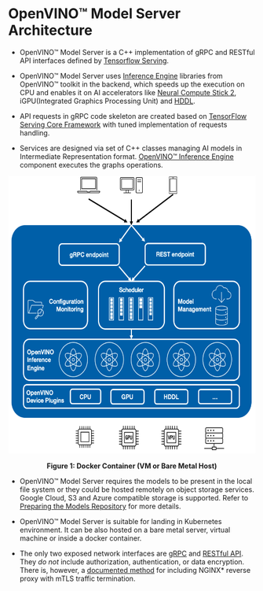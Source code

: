 # OpenVINO&trade; Model Server Architecture

- OpenVINO&trade; Model Server is a C++ implementation of gRPC and RESTful API interfaces defined by [Tensorflow Serving](https://www.tensorflow.org/tfx/guide/serving).

- OpenVINO&trade; Model Server uses [Inference Engine](https://docs.openvinotoolkit.org/latest/openvino_docs_IE_DG_inference_engine_intro.html) libraries from OpenVINO&trade; toolkit in the backend, which speeds up the execution on CPU and enables it on AI accelerators like [Neural Compute Stick 2](https://software.intel.com/content/www/us/en/develop/hardware/neural-compute-stick.html), iGPU(Integrated Graphics Processing Unit) and [HDDL](https://docs.openvinotoolkit.org/2018_R5/_docs_IE_DG_supported_plugins_HDDL.html).

- API requests in gRPC code skeleton are created based on [TensorFlow Serving Core Framework](https://www.tensorflow.org/tfx/guide/serving) with tuned implementation of requests handling.

- Services are designed via set of C++ classes managing AI models in Intermediate Representation format. [OpenVINO&trade; Inference Engine](https://docs.openvinotoolkit.org/latest/openvino_docs_IE_DG_inference_engine_intro.html) component executes the graphs operations.

<p align="center">
  <img width="548" height="564" src="serving-c.png">
</p>

**<div align="center">Figure 1: Docker Container (VM or Bare Metal Host)</div>**

- OpenVINO&trade; Model Server requires the models to be present in the local file system or they could be hosted remotely on object storage services. Google Cloud, S3 and Azure compatible storage is supported. Refer to [Preparing the Models Repository](./models_repository.md) for more details.

- OpenVINO&trade; Model Server is suitable for landing in Kubernetes environment. It can be also hosted on a bare metal server, virtual machine or inside a docker container. 

- The only two exposed network interfaces are [gRPC](./model_server_grpc_api.md) and [RESTful API](./model_server_rest_api.md). They _do not_ include authorization, authentication, or data encryption. There is, however,
a [documented method](../extras/nginx-mtls-auth) for including NGINX* reverse proxy with mTLS traffic termination.
